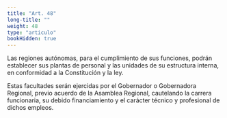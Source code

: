 ```yaml
---
title: "Art. 48"
long-title: ""
weight: 48
type: "articulo"
bookHidden: true
---
```

Las regiones autónomas, para el cumplimiento de sus funciones, podrán establecer sus plantas de personal y las unidades de su estructura interna, en conformidad a la Constitución y la ley.
 
Estas facultades serán ejercidas por el Gobernador o Gobernadora Regional, previo acuerdo de la Asamblea Regional, cautelando la carrera funcionaria, su debido financiamiento y el carácter técnico y profesional de dichos empleos.
